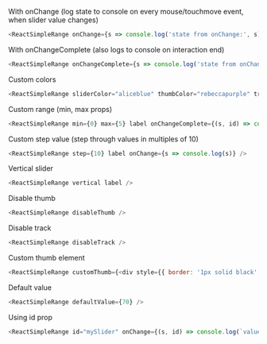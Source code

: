With onChange (log state to console on every mouse/touchmove event, when slider value changes)

```js
<ReactSimpleRange onChange={s => console.log('state from onChange:', s)} />
```

With onChangeComplete (also logs to console on interaction end)

```js
<ReactSimpleRange onChangeComplete={s => console.log('state from onChangeComplete:', s)} />
```

Custom colors
    
```js
<ReactSimpleRange sliderColor="aliceblue" thumbColor="rebeccapurple" trackColor="aquamarine" />
```

Custom range (min, max props)

```js
<ReactSimpleRange min={0} max={5} label onChangeComplete={(s, id) => console.log(s, id)} />
```

Custom step value (step through values in multiples of 10)
```js
<ReactSimpleRange step={10} label onChange={s => console.log(s)} />
```

Vertical slider
```js
<ReactSimpleRange vertical label />
```

Disable thumb
```js
<ReactSimpleRange disableThumb />
```

Disable track
```js
<ReactSimpleRange disableTrack />
```

Custom thumb element
```js
<ReactSimpleRange customThumb={<div style={{ border: '1px solid black', height: 6, width: 10, background: 'white'}} />} />
```

Default value
```js
<ReactSimpleRange defaultValue={70} />
```

Using id prop
```js
<ReactSimpleRange id="mySlider" onChange={(s, id) => console.log(`value of ${id} is ${s.value}`)} />
```
